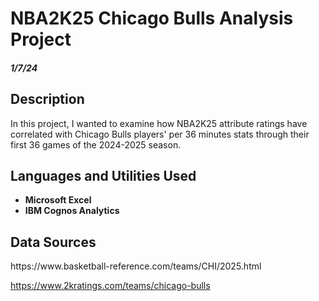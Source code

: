 <h1>  NBA2K25 Chicago Bulls Analysis Project </h1>

<h5> 1/7/24 </h5>

<h2> Description </h2>
  In this project, I wanted to examine how NBA2K25 attribute ratings have correlated with Chicago Bulls players' per 36 minutes stats through their first 36 games of the 2024-2025 season.

<h2>Languages and Utilities Used</h2>

- <b> Microsoft Excel </b> 
- <b> IBM Cognos Analytics </b>

<h2> Data Sources </h2>
https://www.basketball-reference.com/teams/CHI/2025.html

https://www.2kratings.com/teams/chicago-bulls
